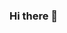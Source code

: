 ### Hi there 👋

<!--
**Eoehile/Eoehile** is a ✨ _special_ ✨ repository because its `README.md` (this file) appears on your GitHub profile.

Here are some ideas to get you started:

- 🔭 I’m currently working on project
- 🌱 I’m currently learning web dev
- 👯 I’m looking to collaborate on github
- 🤔 I’m looking for help with my works
- 💬 Ask me about myself
- 📫 How to reach me: 
- 😄 Pronouns: ...
- ⚡ Fun fact: never give up dude😂
-->
